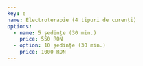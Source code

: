 ```yaml
---
key: e
name: Electroterapie (4 tipuri de curenți)
options:
  - name: 5 ședințe (30 min.)
    price: 550 RON
  - option: 10 ședințe (30 min.)
    price: 1000 RON
---
```

